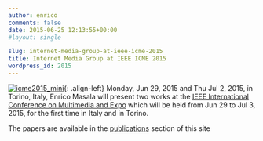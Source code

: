 ```yaml
---
author: enrico
comments: false
date: 2015-06-25 12:13:55+00:00
#layout: single

slug: internet-media-group-at-ieee-icme-2015
title: Internet Media Group at IEEE ICME 2015
wordpress_id: 2015
---
```


[![icme2015_mini]({{site.baseurl}}/res/2015/06/icme2015_mini.jpg)]({{site.baseurl}}/res/2015/06/icme2015_mini.jpg){: .align-left} Monday, Jun 29, 2015 and Thu Jul 2, 2015, in Torino, Italy, Enrico Masala will present two works at the [IEEE International Conference on Multimedia and Expo](http://www.icme2015.ieee-icme.org) which will be held from Jun 29 to Jul 3, 2015, for the first time in Italy and in Torino.

The papers are available in the [publications]({{site.baseurl}}/publications) section of this site
